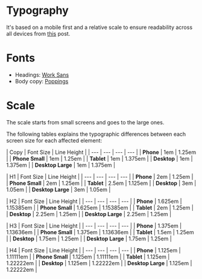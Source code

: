 # Typography
It's based on a mobile first and a relative scale to ensure readability across all devices from [this](web.archive.org/web/20180124011019/http://typecast.com/blog/a-more-modern-scale-for-web-typography) post.

# Fonts
- Headings: [Work Sans](https://fonts.google.com/specimen/Work+Sans)
- Body copy: [Poppings](https://fonts.google.com/specimen/Poppins)

# Scale
The scale starts from small screens and goes to the large ones.

The following tables explains the typographic differences between each screen size for each affected element:


| Copy | Font Size | Line Height |
| --- | --- | --- | --- |
| **Phone** | 1em | 1.25em |
| **Phone Small** | 1em | 1.25em |
| **Tablet** | 1em | 1.375em |
| **Desktop** | 1em | 1.375em |
| **Desktop Large** | 1em | 1.375em |

| H1 | Font Size | Line Height |
| --- | --- | --- | --- |
| **Phone** | 2em | 1.25em |
| **Phone Small** | 2em | 1.25em |
| **Tablet** | 2.5em | 1.125em |
| **Desktop** | 3em | 1.05em |
| **Desktop Large** | 3em | 1.05em |

| H2 | Font Size | Line Height |
| --- | --- | --- | --- |
| **Phone** | 1.625em | 1.15385em |
| **Phone Small** | 1.625em | 1.15385em |
| **Tablet** | 2em | 1.25em |
| **Desktop** | 2.25em | 1.25em |
| **Desktop Large** | 2.25em | 1.25em |

| H3 | Font Size | Line Height |
| --- | --- | --- | --- |
| **Phone** | 1.375em | 1.13636em |
| **Phone Small** | 1.375em | 1.13636em |
| **Tablet** | 1.5em | 1.25em |
| **Desktop** | 1.75em | 1.25em |
| **Desktop Large** | 1.75em | 1.25em |

| H4 | Font Size | Line Height |
| --- | --- | --- | --- |
| **Phone** | 1.125em | 1.11111em |
| **Phone Small** | 1.125em | 1.11111em |
| **Tablet** | 1.125em | 1.22222em |
| **Desktop** | 1.125em | 1.22222em |
| **Desktop Large** | 1.125em | 1.22222em |

